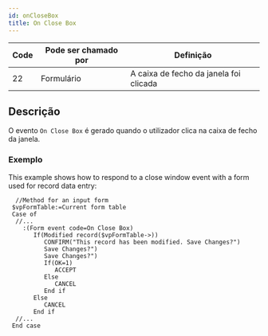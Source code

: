 ```yaml
---
id: onCloseBox
title: On Close Box
---
```


| Code | Pode ser chamado por | Definição                              |
| ---- | -------------------- | -------------------------------------- |
| 22   | Formulário           | A caixa de fecho da janela foi clicada |


## Descrição

O evento `On Close Box` é gerado quando o utilizador clica na caixa de fecho da janela.

### Exemplo

This example shows how to respond to a close window event with a form used for record data entry:

```4d
  //Method for an input form
 $vpFormTable:=Current form table
 Case of
  //...
    :(Form event code=On Close Box)
       If(Modified record($vpFormTable->))
          CONFIRM("This record has been modified. Save Changes?")
          Save Changes?")
          Save Changes?")
          If(OK=1)
             ACCEPT
          Else
             CANCEL
          End if
       Else
          CANCEL
       End if
  //...
 End case
```